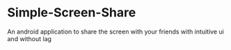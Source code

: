 # Simple-Screen-Share
An android application to share the screen with your friends with intuitive ui and without lag
